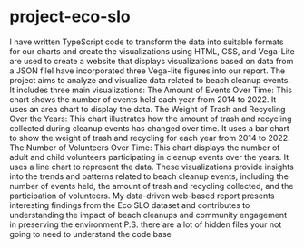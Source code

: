 # project-eco-slo

I have written TypeScript code to transform the data into suitable formats for our charts and create the visualizations using HTML, CSS, and Vega-Lite are used to create a website that displays visualizations based on data from a JSON fileI have incorporated three Vega-lite figures into our report. The project aims to analyze and visualize data related to beach cleanup events. It includes three main visualizations:
The Amount of Events Over Time: This chart shows the number of events held each year from 2014 to 2022. It uses an area chart to display the data. The Weight of Trash and Recycling Over the Years: This chart illustrates how the amount of trash and recycling collected during cleanup events has changed over time. It uses a bar chart to show the weight of trash and recycling for each year from 2014 to 2022. The Number of Volunteers Over Time: This chart displays the number of adult and child volunteers participating in cleanup events over the years. It uses a line chart to represent the data. These visualizations provide insights into the trends and patterns related to beach cleanup events, including the number of events held, the amount of trash and recycling collected, and the participation of volunteers.
My data-driven web-based report presents interesting findings from the Eco SLO dataset and contributes to understanding the impact of beach cleanups and community engagement in preserving the environment
P.S. there are a lot of hidden files your not going to need to understand the code base
